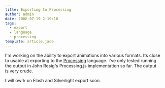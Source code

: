 ```yaml
---
title: Exporting to Processing
author: admin
date: 2008-07-19 2:19:10
tags: 
  - export
  - language
  - processing
template: article.jade
---
```


I'm working on the ability to export animations into various formats. Its close to usable at exporting to the [Processing](http://processing.org) language. I've only tested running the output in John Resig's Processing.js implementation so far. The output is very crude.

I will owrk on Flash and Silverlight export soon.
